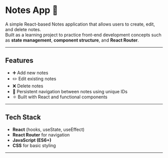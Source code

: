# Notes App 📝



A simple React-based Notes application that allows users to create, edit, and delete notes.  
Built as a learning project to practice front-end development concepts such as **state management**, **component structure**, and **React Router**.

---

## Features
- ➕ Add new notes  
- ✏️ Edit existing notes  
- ❌ Delete notes  
- 📂 Persistent navigation between notes using unique IDs  
- ⚛️ Built with React and functional components  

---

## Tech Stack
- **React** (hooks, useState, useEffect)  
- **React Router** for navigation  
- **JavaScript (ES6+)**  
- **CSS** for basic styling  

---
